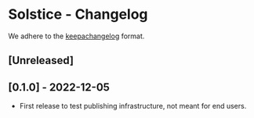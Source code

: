 # Solstice - Changelog

We adhere to the [keepachangelog](https://keepachangelog.com/en/1.0.0/) format.

## [Unreleased]

## [0.1.0] - 2022-12-05
- First release to test publishing infrastructure, not meant for end users.